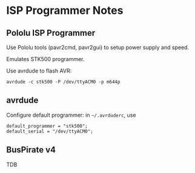 ISP Programmer Notes
====================

Pololu ISP Programmer
---------------------

Use Pololu tools (pavr2cmd, pavr2gui) to setup power supply and speed.

Emulates STK500 programmer.

Use avrdude to flash AVR:

```
avrdude -c stk500 -P /dev/ttyACM0 -p m644p
```

avrdude
-------

Configure default programmer: in `~/.avrduderc`, use
```
default_programmer = "stk500";
default_serial = "/dev/ttyACM0";
```


BusPirate v4
------------

TDB
